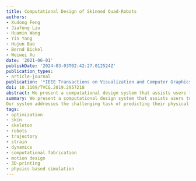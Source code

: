 ```yaml
---
title: Computational Design of Skinned Quad-Robots
authors:
- Xudong Feng
- Jiafeng Liu
- Huamin Wang
- Yin Yang
- Hujun Bao
- Bernd Bickel
- Weiwei Xu
date: '2021-06-01'
publishDate: '2024-03-03T02:42:27.012524Z'
publication_types:
- article-journal
publication: '*IEEE Transactions on Visualization and Computer Graphics, 27*(6)'
doi: 10.1109/TVCG.2019.2957218
abstract: We present a computational design system that assists users to model, optimize, and fabricate quad-robots with soft skins. Our system addresses the challenging task of predicting their physical behavior by fully integrating the multibody dynamics of the mechanical skeleton and the elastic behavior of the soft skin. The developed motion control strategy uses an alternating optimization scheme to avoid expensive full space time-optimization, interleaving space-time optimization for the skeleton, and frame-by-frame optimization for the full dynamics. The output are motor torques to drive the robot to achieve a user prescribed motion trajectory. We also provide a collection of convenient engineering tools and empirical manufacturing guidance to support the fabrication of the designed quad-robot. We validate the feasibility of designs generated with our system through physics simulations and with a physically-fabricated prototype.
summary: We present a computational design system that assists users to model, optimize, and fabricate quad-robots with soft skins.
Our system addresses the challenging task of predicting their physical behavior.
tags:
- optimization
- skin
- skeleton
- robots
- trajectory
- strain
- dynamics
- computational fabrication
- motion design
- 3D-printing
- physics-based simulation
---
```

